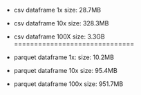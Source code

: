 - csv dataframe 1x
    size: 28.7MB

- csv dataframe 10x
    size: 328.3MB
    
- csv dataframe 100X
    size: 3.3GB
==============================
- parquet dataframe 1x:
    size: 10.2MB

- parquet dataframe 10x
    size: 95.4MB

- parquet dataframe 100x
    size: 951.7MB

